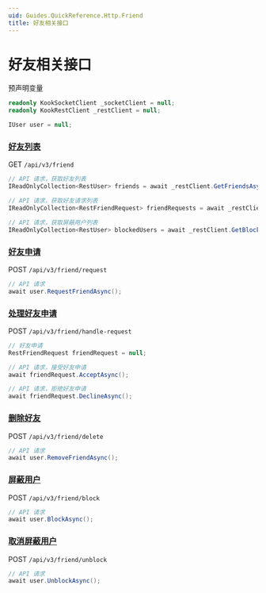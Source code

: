 ```yaml
---
uid: Guides.QuickReference.Http.Friend
title: 好友相关接口
---
```


# 好友相关接口

预声明变量

```csharp
readonly KookSocketClient _socketClient = null;
readonly KookRestClient _restClient = null;

IUser user = null;
```

### [好友列表]

GET `/api/v3/friend`

```csharp
// API 请求，获取好友列表
IReadOnlyCollection<RestUser> friends = await _restClient.GetFriendsAsync();

// API 请求，获取好友请求列表
IReadOnlyCollection<RestFriendRequest> friendRequests = await _restClient.GetFriendRequestsAsync();

// API 请求，获取屏蔽用户列表
IReadOnlyCollection<RestUser> blockedUsers = await _restClient.GetBlockedUsersAsync();
```

### [好友申请]

POST `/api/v3/friend/request`

```csharp
// API 请求
await user.RequestFriendAsync();
```

### [处理好友申请]

POST `/api/v3/friend/handle-request`

```csharp
// 好友申请
RestFriendRequest friendRequest = null;

// API 请求，接受好友申请
await friendRequest.AcceptAsync();

// API 请求，拒绝好友申请
await friendRequest.DeclineAsync();
```

### [删除好友]

POST `/api/v3/friend/delete`

```csharp
// API 请求
await user.RemoveFriendAsync();
```

### [屏蔽用户]

POST `/api/v3/friend/block`

```csharp
// API 请求
await user.BlockAsync();
```

### [取消屏蔽用户]

POST `/api/v3/friend/unblock`

```csharp
// API 请求
await user.UnblockAsync();
```

[好友列表]: https://developer.kookapp.cn/doc/http/friend#好友列表
[好友申请]: https://developer.kookapp.cn/doc/http/friend#好友申请
[处理好友申请]: https://developer.kookapp.cn/doc/http/friend#处理好友申请
[删除好友]: https://developer.kookapp.cn/doc/http/friend#删除好友
[屏蔽用户]: https://developer.kookapp.cn/doc/http/friend#屏蔽用户
[取消屏蔽用户]: https://developer.kookapp.cn/doc/http/friend#取消屏蔽用户
